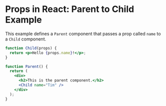 # Props in React: Parent to Child Example

This example defines a `Parent` component that passes a prop called `name` to a `Child` component.

```jsx live
function Child(props) {
  return <p>Hello {props.name}!</p>;
}

function Parent() {
  return (
    <div>
      <h2>This is the parent component.</h2>
      <Child name="Tim" />
    </div>
  );
}

```
